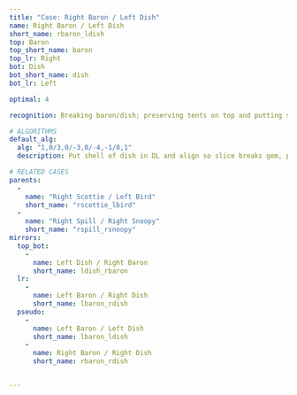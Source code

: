 ```yaml
---
title: "Case: Right Baron / Left Dish"
name: Right Baron / Left Dish
short_name: rbaron_ldish
top: Baron
top_short_name: baron
top_lr: Right
bot: Dish
bot_short_name: dish
bot_lr: Left

optimal: 4

recognition: Breaking baron/dish; preserving tents on top and putting slice between shell and gem on bottom breaks squareshape.

# ALGORITHMS
default_alg:
  alg: "1,0/3,0/-3,0/-4,-1/0,1"
  description: Put shell of dish in DL and align so slice breaks gem, preserve both tents in UL (goes to scottie/bird).

# RELATED CASES
parents:
  -
    name: "Right Scottie / Left Bird"
    short_name: "rscottie_lbird"
  -
    name: "Right Spill / Right Snoopy"
    short_name: "rspill_rsnoopy"
mirrors:
  top_bot:
    -
      name: Left Dish / Right Baron
      short_name: ldish_rbaron
  lr:
    -
      name: Left Baron / Right Dish
      short_name: lbaron_rdish
  pseudo:
    -
      name: Left Baron / Left Dish
      short_name: lbaron_ldish
    -
      name: Right Baron / Right Dish
      short_name: rbaron_rdish


---
```


